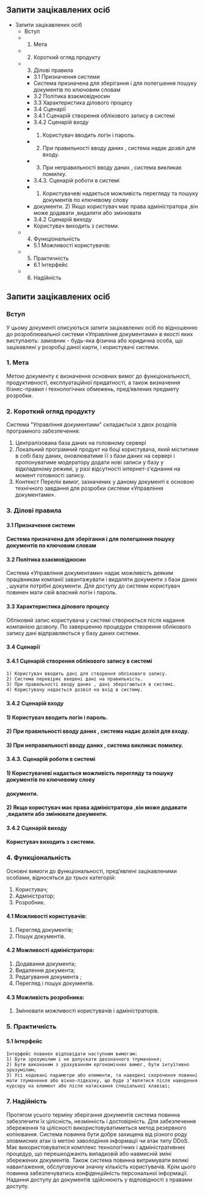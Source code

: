 ## Запити зацікавлених осіб

- Запити зацікавлених осіб
   - Вступ
   - 1. Мета
   - 2. Короткий огляд продукту
   - 3. Ділові правила
      - 3.1 Призначення системи
      - Система призначена для зберігання і для полегшення пошуку документів по ключовим словам
      - 3.2 Політика взаємовідносин
      - 3.3 Характеристика ділового процесу
      - 3.4 Сценарії
      - 3.4.1 Сценарій створення облікового запису в системі
      - 3.4.2 Сценарій входу
      - 1) Користувач вводить логін і пароль.
      - 2) При правильності вводу даних , система надає дозвіл для входу.
      - 3) При неправильності вводу даних , система викликає помилку.
      - 3.4.3. Сценарій роботи в системі
      - 1) Користувачеві надається можливість перегляду та пошуку документів по ключевому слову
      - документи. 2) Якщо користувач має права адміністратора ,він може додавати ,видаляти або змінювати
      - 3.4.2 Сценарій виходу
      - Користувач виходить з системи.
   - 4. Функціональність
      - 5.1 Можливості користувачів:
   - 5. Практичність
      - 6.1 Інтерфейс
   - 6. Надійність


## Запити зацікавлених осіб

### Вступ

У цьому документі описуються запити зацікавлених осіб по відношенню
до розроблювальної системи «Управління документами» в якості яких
виступають: замовник - будь-яка фізична або юридична особа, що зацікавлені у
розробці даної карти, і користувачі системи.

### 1. Мета

Метою документу є визначення основних вимог до функціональності,
продуктивності, експлуатаційної придатності, а також визначення бізнес-правил
і технологічних обмежень, пред’явлених предмету розробки.

### 2. Короткий огляд продукту

Система "Управління документами" складається з двох розділів програмного
забезпечення:

1. Централізована база даних на головному сервері
2. Локальний програмний продукт на боці користувача, який міститиме в
    собі базу даних, оновлюватиме її з бази даних на сервері і пропонуватиме
    модератору додати нові записи у базу у відкладеному режимі, у разі
    відсутності інтернет-з'єднання на момент готовності запису.
3. Контекст
Перелік вимог, зазначених у даному документі є основою технічного
завдання для розробки системи «Управління документами».


### 3. Ділові правила

#### 3.1 Призначення системи

#### Система призначена для зберігання і для полегшення пошуку документів по ключовим словам

#### 3.2 Політика взаємовідносин

Система «Управління документами» надає можливість деяким
працівникам компанії завантажувати і видаляти документи з бази даних , шукати
потрібні документи.
Для доступу до системи користувач повинен мати свій власний логін і
пароль.

#### 3.3 Характеристика ділового процесу

Обліковий запис користувача у системі створюється після надання
компанією дозволу. По завершенню процедури створення облікового запису дані
відправляються у базу даних системи.

#### 3.4 Сценарії

#### 3.4.1 Сценарій створення облікового запису в системі

```
1) Користувач вводить дані для створення облікового запису.
2) Система перевіряє введені дані на правильність.
3) При правильності вводу даних , дані зберігаються в системі.
4) Користувачу надається дозвіл на вхід в систему.
```
#### 3.4.2 Сценарій входу

#### 1) Користувач вводить логін і пароль.

#### 2) При правильності вводу даних , система надає дозвіл для входу.

#### 3) При неправильності вводу даних , система викликає помилку.

#### 3.4.3. Сценарій роботи в системі

#### 1) Користувачеві надається можливість перегляду та пошуку документів по ключевому слову

#### документи.

#### 2) Якщо користувач має права адміністратора ,він може додавати ,видаляти або змінювати документи.

#### 3.4.2 Сценарій виходу

#### Користувач виходить з системи.


### 4. Функціональність

Основні вимоги до функціональності, пред’явлені зацікавленими особами,
відносяться до трьох категорій:

1. Користувач;
2. Адміністратор;
3. Розробник.

#### 4.1 Можливості користувачів:

1) Перегляд документів;
2) Пошук документів.

#### 4.2 Можливості адміністратора:
1) Додавання документа;
2) Видалення документа;
3) Редагування документа ;
4) Перегляд і пошук документів.

#### 4.3 Можливість розробника:
1) Змінювати можливості користувачів і адміністраторів.

### 5. Практичність

#### 5.1 Інтерфейс

```
Інтерфейс повинен відповідати наступним вимогам:
1) Бути зрозумілим і не допускати двозначного тлумачення;
2) Бути виконаним з урахуванням ергономічних вимог, бути інтуїтивно
зрозумілим;
3) Усі кодовані параметри або елементи, та наведені скорочення повинні
мати тлумачення або вікно-підказку, що буде з’являтися після наведення
курсору на елемент або після натискання спеціальної клавіші;
```

### 7. Надійність

Протягом усього терміну зберігання документів система повинна
забезпечити їх цілісність, незмінність і достовірність.
Для забезпечення збереження та цілісності використовуватиметься метод
резервного копіювання.
Система повинна бути добре захищена від різного роду зловмисних атак із
метою заволодіння інформації чи атак типу DDoS. Має використовуватися
комплекс технологічних і адміністративних процедур, що перешкоджають
випадковій або навмисній зміні збережених документів.
Також система повинна витримувати великі навантаження, обслуговуючи
значну кількість користувачів.
Крім цього повинна забезпечуватись конфіденційність персональної
інформації. Надання доступу до документів здійснюють у відповідності з
правами доступу.
